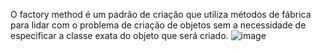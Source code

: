 O factory method é um padrão de criação que utiliza métodos de fábrica para lidar com o problema de criação de objetos sem a necessidade de especificar a classe exata do objeto que será criado.
![image](https://github.com/lucasrbr96/design-patterns/assets/25846020/bcf7c155-5e68-40f2-a5b0-e04d78dc8917)

